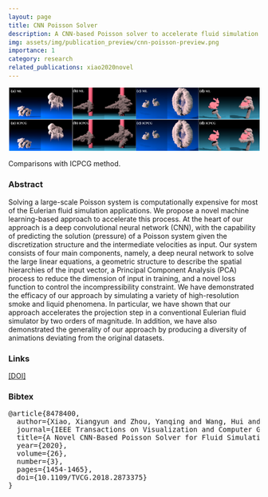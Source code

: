 ```yaml
---
layout: page
title: CNN Poisson Solver
description: A CNN-based Poisson solver to accelerate fluid simulation
img: assets/img/publication_preview/cnn-poisson-preview.png
importance: 1
category: research
related_publications: xiao2020novel
---
```


![representative](/assets/img/cnn-poisson/representative.png)

Comparisons with ICPCG method.

### Abstract

Solving a large-scale Poisson system is computationally expensive for most of the Eulerian fluid simulation applications. We propose a novel machine learning-based approach to accelerate this process. At the heart of our approach is a deep convolutional neural network (CNN), with the capability of predicting the solution (pressure) of a Poisson system given the discretization structure and the intermediate velocities as input. Our system consists of four main components, namely, a deep neural network to solve the large linear equations, a geometric structure to describe the spatial hierarchies of the input vector, a Principal Component Analysis (PCA) process to reduce the dimension of input in training, and a novel loss function to control the incompressibility constraint. We have demonstrated the efficacy of our approach by simulating a variety of high-resolution smoke and liquid phenomena. In particular, we have shown that our approach accelerates the projection step in a conventional Eulerian fluid simulator by two orders of magnitude. In addition, we have also demonstrated the generality of our approach by producing a diversity of animations deviating from the original datasets.

<!-- ### Video

<iframe width="560" height="315"
src="https://www.youtube.com/embed/ugJhLMlyctc" 
frameborder="0" 
allow="accelerometer; autoplay; encrypted-media; gyroscope; picture-in-picture" 
allowfullscreen>
</iframe> -->

### Links

[[DOI]](https://doi.org/10.1109/TVCG.2018.2873375)

### Bibtex


<pre>
@article{8478400,
  author={Xiao, Xiangyun and Zhou, Yanqing and Wang, Hui and Yang, Xubo},
  journal={IEEE Transactions on Visualization and Computer Graphics}, 
  title={A Novel CNN-Based Poisson Solver for Fluid Simulation}, 
  year={2020},
  volume={26},
  number={3},
  pages={1454-1465},
  doi={10.1109/TVCG.2018.2873375}
}
</pre>